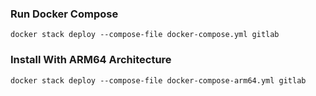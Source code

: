 ### Run Docker Compose

`docker stack deploy --compose-file docker-compose.yml gitlab`

### Install With ARM64 Architecture

`docker stack deploy --compose-file docker-compose-arm64.yml gitlab`
